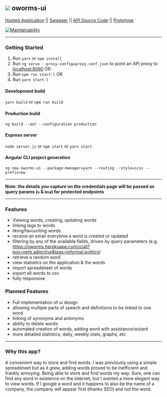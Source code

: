 <img src="https://github.com/noydb/oworms-ui/blob/develop/src/assets/image/logo.svg"></img> oworms-ui
---
[Hosted Application](https://oworms.herokuapp.com) || [Swagger](https://oworms-api.herokuapp.com/swagger-ui/) || [API Source Code](https://github.com/benj-power/oworms-api) || [Prototype](https://jamieneslotech.invisionapp.com/console/share/KH37M1CTRA/839061901)

[![Maintainability](https://api.codeclimate.com/v1/badges/022c3d76d9caaf459fbc/maintainability)](https://codeclimate.com/github/noydb/oworms-ui/maintainability)

---

### Getting Started

1. Run `yarn` or `npm install`
2. Run `ng serve --proxy-config=proxy.conf.json` to point an API proxy to [localhost:8080](https://github.com/noydb/oworms-api#readme) OR
3. Run `npm run start-l` OR
4. Run `yarn start-l`

#### Development build
`yarn build` or `npm run build`

#### Production build
`ng build --aot --configuration production`

#### Express server
`node server.js` or `npm start` or `yarn start`

#### Angular CLI project generation
`ng new oworms-ui --package-manager=yarn --routing --style=scss --prefix=ow`

---

**Note: the details you capture on the credentials page will be passed as query params (`u` & `bna`) for protected endpoints**

---

### Features
- Viewing words, creating, updating words
- linking tags to words
- liking/favouriting words
- receive an email everytime a word is created or updated
- filtering by any of the available fields, driven by query parameters (e.g. https://oworms.herokuapp.com/o/all?pos=verb,adjective&tags=informal,politics)
- retrieve a random word
- view statistics on the application & the words
- import spreadsheet of words
- export all words to csv
- fully responsive

### Planned Features
- Full implementation of ui design
- allowing multiple parts of speech and definitions to be linked to one word
- linking of synonyms and antonyms
- ability to delete words
- automated creation of words, adding word with assistance/wizard
- more detailed statistics, daily, weekly stats, graphs, etc

---

### Why this app? 
A convenient way to store and find words. I was previously using a simple spreadsheet but as it grew, adding words proved to be inefficient and frankly annoying. Being able to store and find words my way. Sure, one can find any word in existence on the internet, but I wanted a more elegant way to view words. If I google a word and it happens to also be the name of a company, the company will appear first (thanks SEO) and not the word.
